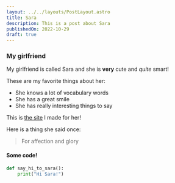 ```yaml
---
layout: ../../layouts/PostLayout.astro
title: Sara
description: This is a post about Sara
publishedOn: 2022-10-29
draft: true
---
```


### My girlfriend

My girlfriend is called Sara and she is **very** cute and _quite_ smart!

These are my favorite things about her:

- She knows a lot of vocabulary words
- She has a great smile
- She has really interesting things to say

This is [the site](https://www.limitedgrades.com/sara) I made for her!

Here is a thing she said once:

> For affection and glory

#### Some code!

```python
def say_hi_to_sara():
    print("Hi Sara!")
```
